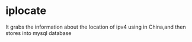 # iplocate
It grabs the information about the location of ipv4 using in China,and then stores into mysql database 
